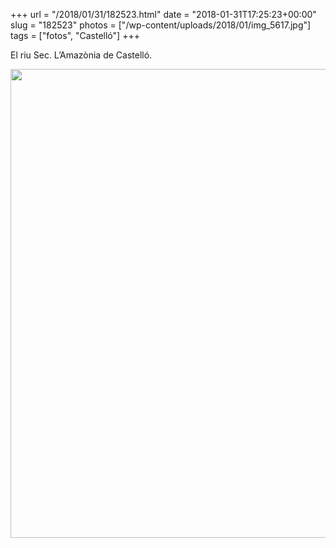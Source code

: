 +++
url = "/2018/01/31/182523.html"
date = "2018-01-31T17:25:23+00:00"
slug = "182523"
photos = ["/wp-content/uploads/2018/01/img_5617.jpg"]
tags = ["fotos", "Castelló"]
+++

El riu Sec. L’Amazònia de Castelló.

<img src="/wp-content/uploads/2018/01/img_5617.jpg" class="wp-image-848 size-full" height="750" width="1000">

